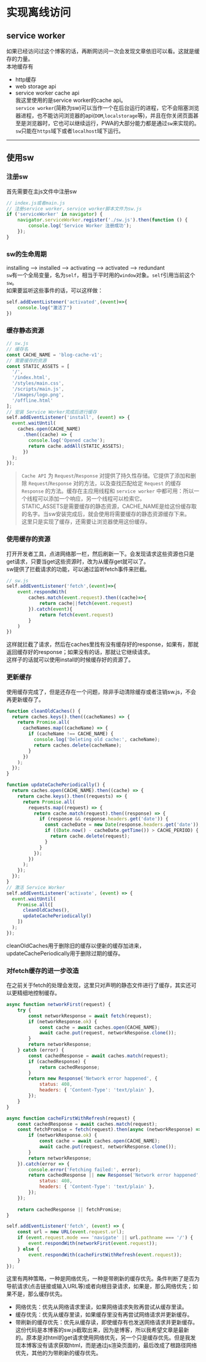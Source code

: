 # 实现离线访问
## service worker
如果已经访问过这个博客的话，再断网访问一次会发现文章依旧可以看。这就是缓存的力量。    
本地缓存有
- http缓存
- web storage api
- service worker cache api      
我这里使用的是service worker的cache api。      
`service worker`(简称为sw)可以当作一个在后台运行的进程，它不会阻塞浏览器进程，也不能访问浏览器的api(`DOM`,`localstorage`等)，并且在你关闭页面甚至是浏览器时，它也可以继续运行，PWA的大部分能力都是通过`sw`来实现的。    
`sw`只能在`https`域下或者`localhost`域下运行。         
***
## 使用sw
### 注册sw
首先需要在主js文件中注册sw
```javascript
// index.js或者main.js
// 注册service worker，service worker脚本文件为sw.js
if ('serviceWorker' in navigator) {
    navigator.serviceWorker.register('./sw.js').then(function () {
        console.log('Service Worker 注册成功');
    });
}
```
### sw的生命周期
installing --> installed --> activating --> activated --> redundant     
`sw`有一个全局变量，名为`self`，相当于平时用的`window`对象。`self`引用当前这个`sw`。    
如果要监听这些事件的话，可以这样做：
```javascript
self.addEventListener('activated',(event)=>{
    console.log("激活了")
})
```
### 缓存静态资源
```javascript
// sw.js
// 缓存名
const CACHE_NAME = 'blog-cache-v1';
// 需要缓存的资源
const STATIC_ASSETS = [
  '/',
  '/index.html',
  '/styles/main.css',
  '/scripts/main.js',
  '/images/logo.png',
  '/offline.html'
];
// 安装 Service Worker完成后进行缓存
self.addEventListener('install', (event) => {
  event.waitUntil(
    caches.open(CACHE_NAME)
      .then((cache) => {
        console.log('Opened cache');
        return cache.addAll(STATIC_ASSETS);
      })
  );
});
```
>`Cache API` 为 `Request`/`Response` 对提供了持久性存储。它提供了添加和删除 `Request`/`Response` 对的方法，以及查找匹配给定 `Request` 的缓存 `Response` 的方法。缓存在主应用线程和 `service worker` 中都可用：所以一个线程可以添加一个响应，另一个线程可以检索它。     
STATIC_ASSETS是需要缓存的静态资源，CACHE_NAME是给这份缓存取的名字。当sw安装完成后，就会使用将需要缓存的静态资源缓存下来。    
这里只是实现了缓存，还需要让浏览器使用这份缓存。    
### 使用缓存的资源
打开开发者工具，点进网络那一栏，然后刷新一下。会发现请求这些资源也只是get请求，只要当get这些资源时，改为从缓存get就可以了。   
sw提供了拦截请求的功能，可以通过监听fetch事件来拦截。   
```javascript
// sw.js
self.addEventListener('fetch',(event)=>{
    event.respondWith(
        caches.match(event.request).then((cache)=>{
            return cache||fetch(event.request)
        }).catch(event){
            return fetch(event.request)
        }
    )
})
```
这样就拦截了请求，然后在caches里找有没有缓存好的response，如果有，那就返回缓存好的response；如果没有的话，那就让它继续请求。   
这样子的话就可以使用install的时候缓存好的资源了。    
### 更新缓存
使用缓存完成了，但是还存在一个问题，除非手动清除缓存或者注销sw.js，不会再更新缓存了。
```javascript
function cleanOldCaches() {
  return caches.keys().then((cacheNames) => {
    return Promise.all(
      cacheNames.map((cacheName) => {
        if (cacheName !== CACHE_NAME) {
          console.log('Deleting old cache:', cacheName);
          return caches.delete(cacheName);
        }
      })
    );
  });
}

function updateCachePeriodically() {
  return caches.open(CACHE_NAME).then((cache) => {
    return cache.keys().then((requests) => {
      return Promise.all(
        requests.map((request) => {
          return cache.match(request).then((response) => {
            if (response && response.headers.get('date')) {
              const cacheDate = new Date(response.headers.get('date'));
              if ((Date.now() - cacheDate.getTime()) > CACHE_PERIOD) {
                return cache.delete(request);
              }
            }
          });
        })
      );
    });
  });
}
// 激活 Service Worker
self.addEventListener('activate', (event) => {
  event.waitUntil(
    Promise.all([
      cleanOldCaches(),
      updateCachePeriodically()
    ])
  );
});
```
cleanOldCaches用于删除旧的缓存以便新的缓存加进来，updateCachePeriodically用于删除过期的缓存。    
### 对fetch缓存的进一步改造
在之前关于fetch的处理会发现，这里只对声明的静态文件进行了缓存，其实还可以更精细地控制缓存。
```javascript
async function networkFirst(request) {
    try {
        const networkResponse = await fetch(request);
        if (networkResponse.ok) {
            const cache = await caches.open(CACHE_NAME);
            await cache.put(request, networkResponse.clone());
        }
        return networkResponse;
    } catch (error) {
        const cachedResponse = await caches.match(request);
        if (cachedResponse) {
            return cachedResponse;
        }
        return new Response('Network error happened', {
            status: 408,
            headers: { 'Content-Type': 'text/plain' },
        });
    }
}

async function cacheFirstWithRefresh(request) {
    const cachedResponse = await caches.match(request);
    const fetchPromise = fetch(request).then(async (networkResponse) => {
        if (networkResponse.ok) {
            const cache = await caches.open(CACHE_NAME);
            await cache.put(request, networkResponse.clone());
        }
        return networkResponse;
    }).catch(error => {
        console.error('Fetching failed:', error);
        return cachedResponse || new Response('Network error happened', {
            status: 408,
            headers: { 'Content-Type': 'text/plain' },
        });
    });
    
    return cachedResponse || fetchPromise;
}

self.addEventListener('fetch', (event) => {
    const url = new URL(event.request.url);
    if (event.request.mode === 'navigate' || url.pathname === '/') {
        event.respondWith(networkFirst(event.request));
    } else {
        event.respondWith(cacheFirstWithRefresh(event.request));
    }
});
```   
这里有两种策略，一种是网络优先，一种是带刷新的缓存优先。条件判断了是否为导航请求(点击链接或输入URL等)或者向根目录请求，如果是，那么网络优先；如果不是，那么缓存优先。    
- 网络优先：优先从网络请求里读，如果网络请求失败再尝试从缓存里读。   
- 缓存优先：优先从缓存里读，如果缓存里没有再尝试网络请求并更新缓存。   
- 带刷新的缓存优先：优先从缓存读，即使缓存有也发送网络请求并更新缓存。  
这份代码是本博客的sw.js截取出来，因为是博客，所以我希望文章是最新的。原本是对html的get请求使用网络优先，另一个只是缓存优先。但是我发现本博客没有请求获取html，而是通过js渲染页面的，最后改成了根路径网络优先，其他的为带刷新的缓存优先。
